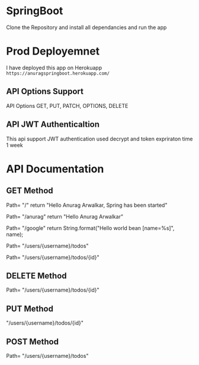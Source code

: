 # SpringBoot
Clone the Repository  and install all dependancies and run the app

# Prod Deployemnet
I have deployed this app on Herokuapp `https://anuragspringboot.herokuapp.com/`

## API Options Support
API Options GET, PUT, PATCH, OPTIONS, DELETE 

## API JWT Authenticaltion
This api support JWT authentication used decrypt and token expriraton time 1 week

# API Documentation

## GET Method
Path= "/" return "Hello Anurag Arwalkar, Spring has been started"

Path= "/anurag" return "Hello Anurag Arwalkar" 

Path= "/google" return String.format("Hello world bean [name=%s]", name);

Path= "/users/{username}/todos"

Path= "/users/{username}/todos/{id}"

## DELETE Method

Path= "/users/{username}/todos/{id}"

## PUT Method

"/users/{username}/todos/{id}"

## POST Method

Path= "/users/{username}/todos"